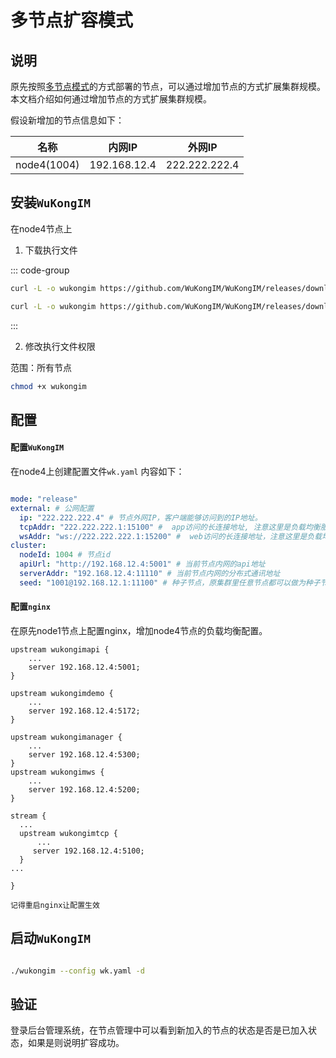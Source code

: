 
# 多节点扩容模式

## 说明

原先按照[多节点模式](multinode.md)的方式部署的节点，可以通过增加节点的方式扩展集群规模。本文档介绍如何通过增加节点的方式扩展集群规模。

假设新增加的节点信息如下：

| 名称 | 内网IP | 外网IP |
| --- | --- | --- | 
| node4(1004) | 192.168.12.4 | 222.222.222.4 | 



## 安装`WuKongIM`

在node4节点上

1. 下载执行文件

::: code-group

``` bash [amd64]
curl -L -o wukongim https://github.com/WuKongIM/WuKongIM/releases/download/v2.0.5-20240925/wukongim-linux-amd64
```

``` bash [arm64]
curl -L -o wukongim https://github.com/WuKongIM/WuKongIM/releases/download/v2.0.5-20240925/wukongim-linux-arm64
```

:::


2. 修改执行文件权限

范围：所有节点

``` bash
chmod +x wukongim
```

## 配置

#### 配置`WuKongIM`

在node4上创建配置文件`wk.yaml` 内容如下：

```yaml

mode: "release"
external: # 公网配置
  ip: "222.222.222.4" # 节点外网IP，客户端能够访问到的IP地址。
  tcpAddr: "222.222.222.1:15100" #  app访问的长连接地址, 注意这里是负载均衡服务器的ip和端口，不是本机的
  wsAddr: "ws://222.222.222.1:15200" #  web访问的长连接地址，注意这里是负载均衡服务器的ip和端口，不是本机的
cluster:
  nodeId: 1004 # 节点id
  apiUrl: "http://192.168.12.4:5001" # 当前节点内网的api地址
  serverAddr: "192.168.12.4:11110" # 当前节点内网的分布式通讯地址
  seed: "1001@192.168.12.1:11100" # 种子节点，原集群里任意节点都可以做为种子节点，这里将node1节点作为种子节点

```

#### 配置`nginx`

在原先node1节点上配置nginx，增加node4节点的负载均衡配置。

```nginx
upstream wukongimapi {
    ...
    server 192.168.12.4:5001;
}

upstream wukongimdemo {
    ...
    server 192.168.12.4:5172;
}

upstream wukongimanager {
    ...
    server 192.168.12.4:5300;
}
upstream wukongimws {
    ...
    server 192.168.12.4:5200;
}

stream {
  ...
  upstream wukongimtcp {
      ...
     server 192.168.12.4:5100;
  }
...

}
```

`记得重启nginx让配置生效`

## 启动`WuKongIM`

``` bash

./wukongim --config wk.yaml -d

```


## 验证

登录后台管理系统，在节点管理中可以看到新加入的节点的状态是否是已加入状态，如果是则说明扩容成功。